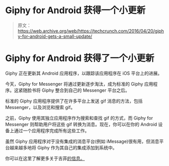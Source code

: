 # Giphy for Android 获得一个小更新 

> 原文：<https://web.archive.org/web/https://techcrunch.com/2016/04/20/giphy-for-android-gets-a-small-update/>

# Giphy for Android 获得了一个小更新

Giphy 正在更新其 Android 应用程序，以跟踪该应用程序在 iOS 平台上的进展。

今天，Giphy for Messenger 将通过更新逐步淘汰，成为标准的 Giphy 应用程序。这紧随脸书将 Giphy 整合到自己的 Messenger 平台之后。

标准的 Giphy 应用程序提供了在许多平台上发送 gif 消息的方法，包括 Messenger，以及浏览和搜索 gif。

之前，Giphy 使用其独立应用程序作为搜索和查找 gif 的方式，而 Giphy for Messenger 则帮助用户将这些 gif 转换为消息。现在，你可以在你的 Android 设备上通过一个应用程序完成所有这些工作。

虽然 Giphy 应用程序对于没有集成的消息平台(例如 iMessage)很有用，但消息平台越来越多地将 Giphy 作为其自己的集成添加到系统中。

你可以在这里了解更多关于吉菲[的信息。](https://web.archive.org/web/20221207082612/http://giphy.com/)